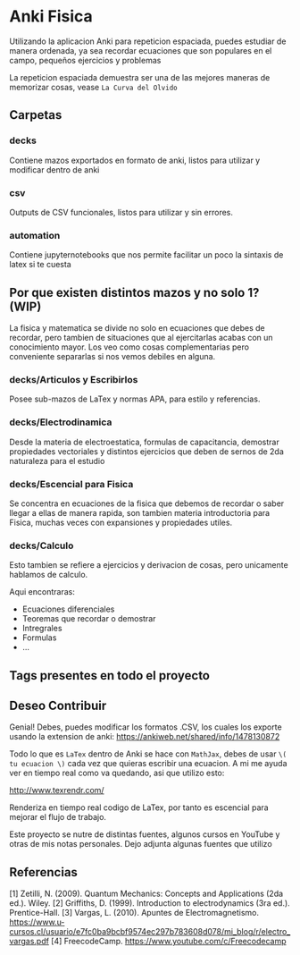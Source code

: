 # Anki Fisica
Utilizando la aplicacion Anki para repeticion espaciada,
puedes estudiar de manera ordenada, ya sea recordar ecuaciones
que son populares en el campo, pequeños ejercicios y problemas

La repeticion espaciada demuestra ser una de las mejores maneras
de memorizar cosas, vease `La Curva del Olvido`


## Carpetas

### decks
Contiene mazos exportados en formato de anki, listos para utilizar y modificar dentro de anki

### csv
Outputs de CSV funcionales, listos para utilizar y sin errores.

### automation
Contiene jupyternotebooks que nos permite facilitar un poco la sintaxis de latex si te cuesta

## Por que existen distintos mazos y no solo 1? (WIP)
La fisica y matematica se divide no solo en ecuaciones que debes de recordar, pero tambien de situaciones
que al ejercitarlas acabas con un conocimiento mayor. 
Los veo como cosas complementarias pero conveniente separarlas si nos vemos debiles en alguna.

### decks/Articulos y Escribirlos
Posee sub-mazos de LaTex y normas APA, para estilo y referencias.

### decks/Electrodinamica
Desde la materia de electroestatica, formulas de capacitancia, demostrar propiedades vectoriales
y distintos ejercicios que deben de sernos de 2da naturaleza para el estudio

### decks/Escencial para Fisica
Se concentra en ecuaciones de la fisica que debemos de recordar o saber llegar a ellas de manera rapida,
son tambien materia introductoria para Fisica, muchas veces con expansiones y propiedades utiles.

### decks/Calculo
Esto tambien se refiere a ejercicios y derivacion de cosas, pero unicamente
hablamos de calculo.

Aqui encontraras:
  * Ecuaciones diferenciales
  * Teoremas que recordar o demostrar
  * Intregrales
  * Formulas
  * ...


## Tags presentes en todo el proyecto


## Deseo Contribuir
Genial! Debes, puedes modificar los formatos .CSV, los cuales los exporte usando la extension de anki:
https://ankiweb.net/shared/info/1478130872

Todo lo que es `LaTex` dentro de Anki se hace con `MathJax`, debes de usar `\( tu ecuacion \)` cada vez que quieras escribir una ecuacion. A mi me ayuda ver en tiempo real como va quedando, asi que utilizo esto:

http://www.texrendr.com/

Renderiza en tiempo real codigo de LaTex, por tanto es escencial para mejorar el flujo de trabajo.

Este proyecto se nutre de distintas fuentes, algunos cursos en YouTube y otras de mis notas personales.
Dejo adjunta algunas fuentes que utilizo

## Referencias

[1] Zetilli, N. (2009). Quantum Mechanics: Concepts and Applications (2da ed.). Wiley.
[2] Griffiths, D. (1999). Introduction to electrodynamics (3ra ed.). Prentice-Hall.
[3] Vargas, L. (2010). Apuntes de Electromagnetismo. https://www.u-cursos.cl/usuario/e7fc0ba9bcbf9574ec297b783608d078/mi_blog/r/electro_vargas.pdf
[4] FreecodeCamp. https://www.youtube.com/c/Freecodecamp

